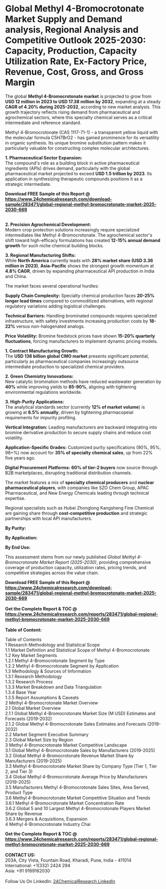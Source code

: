 <h1>Global Methyl 4-Bromocrotonate Market Supply and Demand analysis, Regional Analysis  and Competitive Outlook 2025-2030: Capacity, Production, Capacity Utilization Rate, Ex-Factory Price, Revenue, Cost, Gross, and Gross Margin</h1><p>The global <strong>Methyl 4-Bromocrotonate market</strong> is projected to grow from <strong>USD 12 million in 2023 to USD 17.38 million by 2032</strong>, expanding at a steady <strong>CAGR of 4.20% during 2025-2032</strong>, according to new market analysis. This growth trajectory reflects rising demand from pharmaceutical and agrochemical sectors, where this specialty chemical serves as a critical intermediate and reference standard.</p><p>Methyl 4-Bromocrotonate (CAS 1117-71-1) - a transparent yellow liquid with the molecular formula C5H7BrO2 - has gained prominence for its versatility in organic synthesis. Its unique bromine substitution pattern makes it particularly valuable for constructing complex molecular architectures.</p><p><strong>1. Pharmaceutical Sector Expansion:</strong><br>
The compound's role as a building block in active pharmaceutical ingredients (APIs) drives demand, particularly with the global pharmaceutical market projected to exceed <strong>USD 1.5 trillion by 2023</strong>. Its application in synthesizing therapeutic compounds positions it as a strategic intermediate.</p><div><b>Download FREE Sample of this Report @ 
            <a href="https://www.24chemicalresearch.com/download-sample/283471/global-regional-methyl-bromocrotonate-market-2025-2030-669">
            https://www.24chemicalresearch.com/download-sample/283471/global-regional-methyl-bromocrotonate-market-2025-2030-669</a></b></div><br><p><strong>2. Precision Agrochemical Development:</strong><br>
Modern crop protection solutions increasingly require specialized intermediates like Methyl 4-Bromocrotonate. The agrochemical sector's shift toward high-efficacy formulations has created <strong>12-15% annual demand growth</strong> for such niche chemical building blocks.</p><p><strong>3. Regional Manufacturing Shifts:</strong><br>
While <strong>North America</strong> currently leads with <strong>28% market share (USD 3.36 million in 2023)</strong>, <strong>Asia-Pacific</strong> shows the strongest growth momentum at <strong>4.8% CAGR</strong>, driven by expanding pharmaceutical API production in India and China.</p><p>The market faces several operational hurdles:</p><p><strong>Supply Chain Complexity:</strong> Specialty chemical production faces <strong>20-25% longer lead times</strong> compared to commoditized alternatives, with regional regulatory variations adding logistical challenges.</p><p><strong>Technical Barriers:</strong> Handling brominated compounds requires specialized infrastructure, with safety investments increasing production costs by <strong>18-22%</strong> versus non-halogenated analogs.</p><p><strong>Price Volatility:</strong> Bromine feedstock prices have shown <strong>15-20% quarterly fluctuations</strong>, forcing manufacturers to implement dynamic pricing models.</p><p><strong>1. Contract Manufacturing Growth:</strong><br>
The <strong>USD 138 billion global CMO market</strong> presents significant potential, particularly as pharmaceutical companies increasingly outsource intermediate production to specialized chemical providers.</p><p><strong>2. Green Chemistry Innovations:</strong><br>
New catalytic bromination methods have reduced wastewater generation by <strong>40%</strong> while improving yields to <strong>85-90%</strong>, aligning with tightening environmental regulations worldwide.</p><p><strong>3. High-Purity Applications:</strong><br>
The analytical standards sector (currently <strong>12% of market volume</strong>) is growing at <strong>6.5% annually</strong>, driven by tightening pharmacopeial requirements for impurity profiling.</p><p><strong>Vertical Integration:</strong> Leading manufacturers are backward integrating into bromine derivative production to secure supply chains and reduce cost volatility.</p><p><strong>Application-Specific Grades:</strong> Customized purity specifications (90%, 95%, 98+%) now account for <strong>35% of specialty chemical sales</strong>, up from 22% five years ago.</p><p><strong>Digital Procurement Platforms:</strong> <strong>60% of tier-2 buyers</strong> now source through B2B marketplaces, disrupting traditional distribution channels.</p><p>The market features a mix of <strong>specialty chemical producers</strong> and <strong>nuclear pharmaceutical players</strong>, with companies like SZO Chem Group, APAC Pharmaceutical, and New Energy Chemicals leading through technical expertise.</p><p>Regional specialists such as Hubei Zhonglong Kangsheng Fine Chemical are gaining share through <strong>cost-competitive production</strong> and strategic partnerships with local API manufacturers.</p><p><strong>By Purity:</strong></p><p><strong>By Application:</strong></p><p><strong>By End Use:</strong></p><p>This assessment stems from our newly published <em>Global Methyl 4-Bromocrotonate Market Report (2025-2030)</em>, providing comprehensive coverage of production capacity, utilization rates, pricing trends, and competitive strategies across the value chain.</p><div><b>Download FREE Sample of this Report @ 
            <a href="https://www.24chemicalresearch.com/download-sample/283471/global-regional-methyl-bromocrotonate-market-2025-2030-669">
            https://www.24chemicalresearch.com/download-sample/283471/global-regional-methyl-bromocrotonate-market-2025-2030-669</a></b></div><br><div><b>Get the Complete Report & TOC @ 
            <a href="https://www.24chemicalresearch.com/reports/283471/global-regional-methyl-bromocrotonate-market-2025-2030-669">
            https://www.24chemicalresearch.com/reports/283471/global-regional-methyl-bromocrotonate-market-2025-2030-669</a></b></div><br>
            <b>Table of Content:</b><p>Table of Contents<br />
1 Research Methodology and Statistical Scope<br />
1.1 Market Definition and Statistical Scope of Methyl 4-Bromocrotonate<br />
1.2 Key Market Segments<br />
1.2.1 Methyl 4-Bromocrotonate Segment by Type<br />
1.2.2 Methyl 4-Bromocrotonate Segment by Application<br />
1.3 Methodology & Sources of Information<br />
1.3.1 Research Methodology<br />
1.3.2 Research Process<br />
1.3.3 Market Breakdown and Data Triangulation<br />
1.3.4 Base Year<br />
1.3.5 Report Assumptions & Caveats<br />
2 Methyl 4-Bromocrotonate Market Overview<br />
2.1 Global Market Overview<br />
2.1.1 Global Methyl 4-Bromocrotonate Market Size (M USD) Estimates and Forecasts (2019-2032)<br />
2.1.2 Global Methyl 4-Bromocrotonate Sales Estimates and Forecasts (2019-2032)<br />
2.2 Market Segment Executive Summary<br />
2.3 Global Market Size by Region<br />
3 Methyl 4-Bromocrotonate Market Competitive Landscape<br />
3.1 Global Methyl 4-Bromocrotonate Sales by Manufacturers (2019-2025)<br />
3.2 Global Methyl 4-Bromocrotonate Revenue Market Share by Manufacturers (2019-2025)<br />
3.3 Methyl 4-Bromocrotonate Market Share by Company Type (Tier 1, Tier 2, and Tier 3)<br />
3.4 Global Methyl 4-Bromocrotonate Average Price by Manufacturers (2019-2025)<br />
3.5 Manufacturers Methyl 4-Bromocrotonate Sales Sites, Area Served, Product Type<br />
3.6 Methyl 4-Bromocrotonate Market Competitive Situation and Trends<br />
3.6.1 Methyl 4-Bromocrotonate Market Concentration Rate<br />
3.6.2 Global 5 and 10 Largest Methyl 4-Bromocrotonate Players Market Share by Revenue<br />
3.6.3 Mergers & Acquisitions, Expansion<br />
4 Methyl 4-Bromocrotonate Industry Chai</p><div><b>Get the Complete Report & TOC @ 
            <a href="https://www.24chemicalresearch.com/reports/283471/global-regional-methyl-bromocrotonate-market-2025-2030-669">
            https://www.24chemicalresearch.com/reports/283471/global-regional-methyl-bromocrotonate-market-2025-2030-669</a></b></div><br><b>CONTACT US:</b><br>
            203A, City Vista, Fountain Road, Kharadi, Pune, India - 411014<br>
            International: +1(332) 2424 294<br>
            Asia: +91 9169162030 <br><br>
            Follow Us On LinkedIn: <a href="https://www.linkedin.com/company/24chemicalresearch/">24ChemicalResearch LinkedIn</a>
